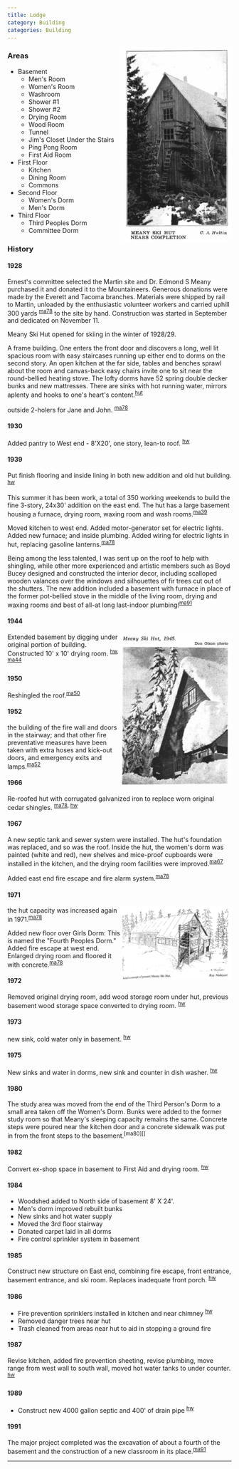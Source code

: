 ```yaml
---
title: Lodge
category: Building
categories: Building
---
```


<img src="img/1928%20Meany%20Ski%20Hut.png" width="250px" alt="Meany Lodge construction photo" align="right">

### Areas

* Basement
    * Men's Room
    * Women's Room
    * Washroom
    * Shower #1
    * Shower #2
    * Drying Room
    * Wood Room
    * Tunnel
    * Jim's Closet Under the Stairs
    * Ping Pong Room
    * First Aid Room
* First Floor
    * Kitchen
    * Dining Room
    * Commons
* Second Floor
    * Women's Dorm
    * Men's Dorm
* Third Floor
    * Third Peoples Dorm
    * Committee Dorm

### History

#### 1928

Ernest's committee selected the Martin site and Dr. Edmond S Meany purchased it and donated it to the Mountaineers. Generous donations were made by the Everett and Tacoma branches. Materials were shipped by rail to Martin, unloaded by the enthusiastic volunteer workers and carried uphill 300 yards <sup>[ma78][]</sup> to the site by hand. Construction was started in September and dedicated on November 11.

Meany Ski Hut opened for skiing in the winter of 1928/29.

A frame building. One enters the front door and discovers a long, well lit spacious room with easy staircases running up either end to dorms on the second story. An open kitchen at the far side, tables and benches sprawl about the room and canvas-back easy chairs invite one to sit near the round-bellied heating stove. The lofty dorms have 52 spring double decker bunks and new mattresses. There are sinks with hot running water, mirrors aplenty and hooks to one's heart's content.<sup>[hut][]</sup>

outside 2-holers for Jane and John. <sup>[ma78][]</sup>

#### 1930

Added pantry to West end - 8'X20', one story, lean-to roof. <sup>[hw][]</sup>

#### 1939

Put finish flooring and inside lining in both new addition and old hut building. <sup>[hw][]</sup>

This summer it has been work, a total of 350 working weekends to build the fine 3-story, 24x30' addition on the east end. The hut has a large basement housing a furnace, drying room, waxing room and wash rooms.<sup>[ma39][]</sup>

Moved kitchen to west end. Added motor-generator set for electric lights. Added new furnace; and inside plumbing. Added wiring for electric lights in hut, replacing gasoline lanterns.<sup>[ma78][]</sup>

Being among the less talented, I was sent up on the roof to help with shingling, while other more experienced and artistic members such as Boyd Bucey designed and constructed the interior decor, including scalloped wooden valances over the windows and silhouettes of fir trees cut out of the shutters. The new addition included a basement with furnace in place of the former pot-bellied stove in the middle of the living room, drying and waxing rooms and best of all-at long last-indoor plumbing!<sup>[ma91][]</sup>

#### 1944

<img src="img/1945%20Meany%20Ski%20Hut.png" alt="Meany Ski Lodge 1945" align="right" width="250px">

Extended basement by digging under original portion of building. Constructed 10' x 10' drying room. <sup>[hw][], [ma44][]</sup>

#### 1950

Reshingled the roof.<sup>[ma50][]</sup>

#### 1952

the building of the fire wall and doors in the stairway; and that other fire preventative measures have been taken with extra hoses and kick-out doors, and emergency exits and lamps.<sup>[ma52][]</sup>

#### 1966

Re-roofed hut with corrugated galvanized iron to replace worn original cedar shingles. <sup>[ma78][], [hw][]</sup>

#### 1967

A new septic tank and sewer system were installed. The hut's foundation was replaced, and so was the roof. Inside the hut, the women's dorm was painted (white and red), new shelves and mice-proof cupboards were installed in the kitchen, and the drying room facilities were improved.<sup>[ma67][]</sup>

Added east end fire escape and fire alarm system.<sup>[ma78][]</sup>

#### 1971

<img src="img/1975%20Meany%20Ski%20Lodge.png" alt="Photo of Meany Lodge in 1975" align="right" width="250px">

the hut capacity was increased again in 1971.<sup>[ma78][]</sup>

Added new floor over Girls Dorm: This is named the "Fourth Peoples Dorm." Added fire escape at west end. Enlarged drying room and floored it with concrete.<sup>[ma78][]</sup>

#### 1972

Removed original drying room, add wood storage room under hut, previous basement wood storage space converted to drying room. <sup>[hw][]</sup>

#### 1973

new sink, cold water only in basement. <sup>[hw][]</sup>

#### 1975

New sinks and water in dorms, new sink and counter in dish washer. <sup>[hw][]</sup>

#### 1980

The study area was moved from the end of the Third Person's Dorm to a small area taken off the Women's Dorm. Bunks were added to the former study room so that Meany's sleeping capacity remains the same. Concrete steps were poured near the kitchen door and a concrete sidewalk was put in from the front steps to the basement.<sup>[ma80][]</sup>

#### 1982

Convert ex-shop space in basement to First Aid and drying room. <sup>[hw][]</sup>

#### 1984

- Woodshed added to North side of basement 8' X 24'.
- Men's dorm improved rebuilt bunks
- New sinks and hot water supply
- Moved the 3rd floor stairway
- Donated carpet laid in all dorms
- Fire control sprinkler system in basement

#### 1985

Construct new structure on East end, combining fire escape, front entrance, basement entrance, and ski room. Replaces inadequate front porch. <sup>[hw][]</sup>

#### 1986

- Fire prevention sprinklers installed in kitchen and near chimney <sup>[hw][]</sup>
- Removed danger trees near hut
- Trash cleaned from areas near hut to aid in stopping a ground fire

#### 1987

Revise kitchen, added fire prevention sheeting, revise plumbing, move range from west wall to south wall, moved hot water tanks to under counter. <sup>[hw][]</sup>

#### 1989

- Construct new 4000 gallon septic and 400' of drain pipe <sup>[hw][]</sup>

#### 1991

The major project completed was the excavation of about a fourth of the basement and the construction of a new classroom in its place.<sup>[ma91][]</sup>


---

[hut]: Skiing-and-the-Ski-Hut
[hw]: History-Walt "Meany History, by Walt Little"
[ma39]: Mountaineer-Annual#1939
[ma44]: Mountaineer-Annual#1944
[ma50]: Mountaineer-Annual#1950
[ma52]: Mountaineer-Annual#1952
[ma67]: Mountaineer-Annual#1967
[ma78]: Mountaineer-Annual#1978
[ma91]: Mountaineer-Annual#1991
